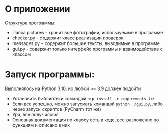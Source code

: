 # О приложении

Структура программы:


* Папка pictures - хранит все фотографии, используемые в программе
* checker.py - содержит класс реализации проверок
* messages.py - содержит большие тексты, выводимые в программе
* gui.py - содержит только интерфейс программы и взаимодействие с классом


# Запуск программы:

Выполнялось на Python 3.10, но любой >= 3.9 должен подойти

* Установить библиотеки командой `pip install -r requrements.txt`
* Если все успешно, можно запускать командой `python ./gui.py`, либо через запуск скриптов (PyCharm тот же)
* Ура, все получилось!
* Основная документация по классу есть в коде, все разложенно по функциям и описано в них